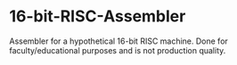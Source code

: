 # 16-bit-RISC-Assembler
Assembler for a hypothetical 16-bit RISC machine. Done for faculty/educational purposes and is not production quality.
